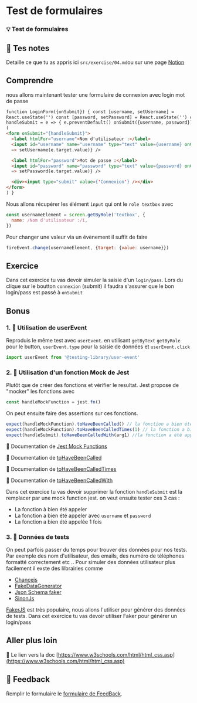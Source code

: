 # Test de formulaires
### 💡 Test de formulaires

## 📝 Tes notes

Detaille ce que tu as appris ici
`src/exercise/04.md`ou sur une page [Notion](https://go.mikecodeur.com/course-notes-template)

## Comprendre

nous allons maintenant tester une formulaire de connexion avec login mot de
passe

```html
function LoginForm({onSubmit}) { const [username, setUsername] =
React.useState('') const [password, setPassword] = React.useState('') const
handleSubmit = e => { e.preventDefault() onSubmit({username, password}) } return
(
<form onSubmit="{handleSubmit}">
  <label htmlFor="username">Nom d'utilisateur :</label>
  <input id="username" name="username" type="text" value={username} onChange={e
  => setUsername(e.target.value)} />

  <label htmlFor="password">Mot de passe :</label>
  <input id="password" name="password" type="text" value={password} onChange={e
  => setPassword(e.target.value)} />

  <div><input type="submit" value={'Connexion'} /></div>
</form>
) }
```

Nous allons récupérer les élément `input` qui ont le `role textbox` avec

```jsx
const usernameElement = screen.getByRole('textbox', {
  name: /Nom d'utilisateur :/i,
})
```

Pour changer une valeur via un évènement il suffit de faire

```jsx
fireEvent.change(usernameElement, {target: {value: username}})
```

## Exercice

Dans cet exercice tu vas devoir simuler la saisie d'un `login/pass`. Lors du
clique sur le boutton `connexion` (submit) il faudra s'assurer que le bon
login/pass est passé à `onSubmit`

## Bonus

### 1. 🚀 Utilisation de userEvent

Reproduis le même test avec `userEvent`. en utilisant `getByText` `getByRole`
pour le button, `userEvent.type` pour la saisie de données et `userEvent.click`

```jsx
import userEvent from '@testing-library/user-event'
```

### 2. 🚀 Utilisation d'un fonction Mock de Jest

Plutôt que de créer des fonctions et vérifier le resultat. Jest propose de
"mocker" les fonctions avec

```jsx
const handleMockFunction = jest.fn()
```

On peut ensuite faire des assertions sur ces fonctions.

```jsx
expect(handleMockFunction).toHaveBeenCalled() // la fonction a bien été appelé
expect(handleMockFunction).toHaveBeenCalledTimes(1) // la fonction a bien été appelé 1x
expect(handleSubmit).toHaveBeenCalledWith(arg1) //la fonction a été appeler avec arg1
```

📑 Documentation de
[Jest Mock Functions](https://jestjs.io/docs/mock-function-api)

📑 Documentation de
[toHaveBeenCalled](https://jestjs.io/docs/expect#tohavebeencalled)

📑 Documentation de
[toHaveBeenCalledTimes](https://jestjs.io/docs/expect#tohavebeencalledtimesnumber)

📑 Documentation de
[toHaveBeenCalledWith](https://jestjs.io/docs/expect#tohavebeencalledwitharg1-arg2-)

Dans cet exercice tu vas devoir supprimer la fonction `handleSubmit` est la
remplacer par une mock function jest. on veut ensuite tester ces 3 cas :

- La fonction à bien été appeler
- La fonction a bien été appeler avec `username` et `password`
- La fonction a bien été appelée 1 fois

### 3. 🚀 Données de tests

On peut parfois passer du temps pour trouver des données pour nos tests. Par
exemple des nom d'utilisateur, des emails, des numéro de téléphones formatté
correctement etc .. Pour simuler des données utilisateur plus facilement il
exste des lilbrairies comme

- [Chancejs](https://github.com/chancejs/chancejs)
- [FakeDataGenerator](https://github.com/Cambalab/fake-data-generator)
- [Json Schema faker](https://github.com/json-schema-faker/json-schema-faker)
- [SinonJs](https://sinonjs.org/)

[FakerJS](https://github.com/marak/Faker.js/) est très populaire, nous allons
l'utiliser pour générer des données de tests. Dans cet exercice tu vas devoir
utiliser Faker pour générer un login/pass

## Aller plus loin

📑 Le lien vers la doc
[https://www.w3schools.com/html/html_css.asp](https://www.w3schools.com/html/html_css.asp)

## 🐜 Feedback

Remplir le formulaire le
[formulaire de FeedBack](https://go.mikecodeur.com/cours-react-avis).
